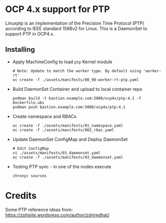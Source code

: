 # OCP 4.x support for PTP

Linuxptp is an implementation of the Precision Time Protocol (PTP) according to IEEE standard 1588v2 for Linux. This is a DaemonSet to support PTP in OCP4.x.

## Installing

- Apply MachineConfig to load `ptp` Kernel module
    ```
    # Note: Update to match the worker type. By default using 'worker-rt'
    oc create -f ./assets/manifests/00_98-worker-rt-ptp.yaml
    ```

- Build DaemonSet Container and upload to local container repo
    ```
    podman build -t bastion.example.com:5000/ocp4x/ptp:4.1 -f Dockerfile.ubi
    podman push bastion.example.com:5000/ocp4x/ptp:4.1
    ```

- Create namespace and RBACs
    ```
    oc create -f ./assets/manifests/01_namespace.yaml
    oc create -f ./assets/manifests/002_rbac.yaml
    ```

- Update DaemonSet ConfigMap and Deploy DaemonSet
    ```
    # Edit ConfigMap
    vi ./assets/manifests/03_daemonset.yaml
    oc create -f ./assets/manifests/03_daemonset.yaml
    ```

- Testing PTP sync - in one of the nodes execute
    ```
    chronyc sources
    ```

# Credits

Some PTP reference ideas from:
https://zshisite.wordpress.com/author/zshiredhat/